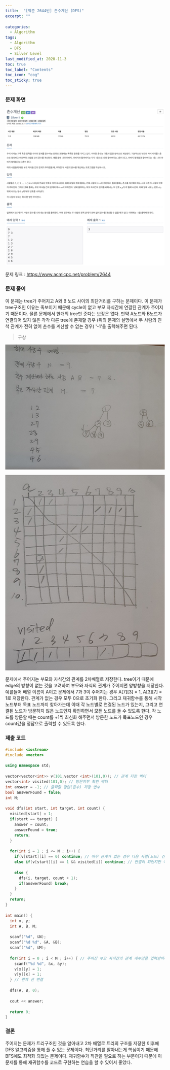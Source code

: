 ```yaml
---
title:  "[백준 2644번] 촌수계산 (DFS)"
excerpt: ""

categories:
  - Algorithm
tags:
  - Algorithm
  - DFS
  - Silver Level
last_modified_at: 2020-11-3 
toc: true
toc_label: "Contents"
toc_icon: "cog"
toc_sticky: true
---
```



### 문제 화면

![BOJ](/assets/images/BOJ/2644/boj_2644.png)



문제 링크 : <https://www.acmicpc.net/problem/2644> 



### 문제 풀이

이 문제는 tree가 주어지고 A와 B 노드 사이의 최단거리를 구하는 문제이다. 이 문제가 tree구조인 이유는 족보이기 때문에 cycle이 없고 부모 자식간에 연결된 관계가 주어지기 때문이다. 물론 문제에서 한개의 tree만 준다는 보장은 없다. 만약 A노드와 B노드가 연결되어 있지 않은 각각 다른 tree에 존재할 경우 (위의 문제의 설명에서 두 사람의 친척 관계가 전혀 없어 촌수를 계산할 수 없는 경우) '-1'을 출력해주면 된다. 

> 구상

![BOJ](/assets/images/BOJ/2644/1.jpeg)

![BOJ](/assets/images/BOJ/2644/2.jpeg)

문제에서 주어지는 부모와 자식간의 관계를 2차배열로 저장한다. tree이기 때문에 edge의 방향이 없는 것을 고려하여 부모와 자식의 관계가 주어지면 양방향을 저장한다. 예를들어 배열 이름이 A이고 문제에서 7과 3이 주어지는 경우 A[7][3] = 1, A[3][7] = 1로 저장한다. 관계가 없는 경우 모두 0으로 초기화 한다. 그리고 재귀함수를 통해 시작노드부터 목표 노드까지 찾아가는데 이때 각 노드별로 연결된 노드가 있는지, 그리고 연결된 노드가 방문하지 않은 노드인지 확인하면서 모든 노드를 돌 수 있도록 한다. 각 노드를 방문할 때는 count를 +1씩 최신화 해주면서 방문한 노드가 목표노드인 경우 count값을 정답으로 출력할 수 있도록 한다. 



### 제출 코드

```c++
#include <iostream>
#include <vector>

using namespace std;

vector<vector<int>> v(101,vector <int>(101,0)); // 관계 저장 벡터 
vector<int> visited(101,0); // 방문여부 확인 벡터 
int answer = -1; // 출력할 정답(촌수) 저장 변수 
bool answerFound = false;
int N;

void dfs(int start, int target, int count) {
  visited[start] = 1;
  if(start == target) {
    answer = count;
    answerFound = true;
    return;
  }
  
  for(int i = 1 ; i <= N ; i++) {
    if(v[start][i] == 0) continue; // 아무 관계가 없는 경우 다음 사람(노드) 건너 뛰어라 
    else if(v[start][i] == 1 && visited[i]) continue; // 연결이 되었지만 이미 방문이 끝난 경우 건너뛰어라 

    else {
      dfs(i, target, count + 1);
      if(answerFound) break;
    }
  }
  return;
}

int main() {
  int x, y;
  int A, B, M;

  scanf("%d", &N);
  scanf("%d %d", &A, &B);
  scanf("%d", &M);
  
  for(int i = 0 ; i < M ; i++) { // 주어진 부모 자식간의 관계 개수만큼 입력받아라 
    scanf("%d %d", &x, &y);
    v[x][y] = 1;
    v[y][x] = 1;
  } // 관계 선 연결

  dfs(A, B, 0);

  cout << answer;

  return 0;
}
```



### 결론

주어지는 문제가 트리구조인 것을 알아내고 2차 배열로 트리의 구조를 저장한 이후에 DFS 알고리즘을 통해 풀 수 있는 문제이다. 최단거리를 알아내는게 핵심이기 때문에 BFS에도 최적화 되있는 문제이다. 재귀함수가 직관을 필요로 하는 부분이기 때문에 이 문제를 통해 재귀함수를 코드로 구현하는 연습을 할 수 있어서 좋았다. 


